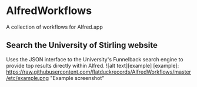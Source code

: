 # AlfredWorkflows
A collection of workflows for Alfred.app

## Search the University of Stirling website
Uses the JSON interface to the University's Funnelback search engine to provide top results directly within Alfred.
![alt text][example]
[example]: https://raw.githubusercontent.com/flatduckrecords/AlfredWorkflows/master/etc/example.png "Example screenshot"
